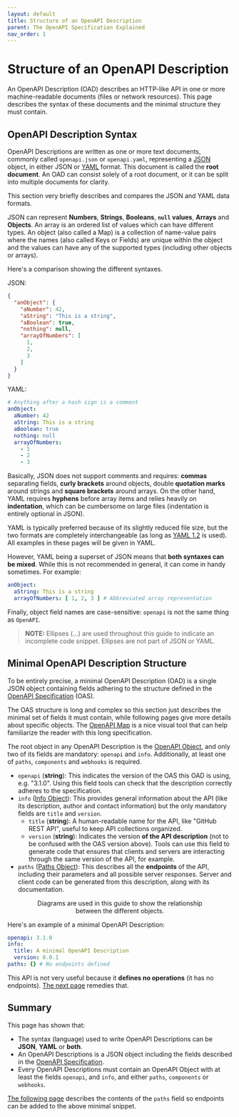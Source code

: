 ```yaml
---
layout: default
title: Structure of an OpenAPI Description
parent: The OpenAPI Specification Explained
nav_order: 1
---
```


# Structure of an OpenAPI Description

An OpenAPI Description (OAD) describes an HTTP-like API in one or more machine-readable documents (files or network resources). This page describes the syntax of these documents and the minimal structure they must contain.

## OpenAPI Description Syntax

OpenAPI Descriptions are written as one or more text documents, commonly called `openapi.json` or `openapi.yaml`, representing a [JSON](https://en.wikipedia.org/wiki/JSON) object, in either JSON or [YAML](https://en.wikipedia.org/wiki/YAML) format. This document is called the **root document**.  An OAD can consist solely of a root document, or it can be split into multiple documents for clarity.

This section very briefly describes and compares the JSON and YAML data formats.

JSON can represent **Numbers**, **Strings**, **Booleans**, **`null` values**, **Arrays** and **Objects**. An array is an ordered list of values which can have different types. An object (also called a Map) is a collection of name-value pairs where the names (also called Keys or Fields) are unique within the object and the values can have any of the supported types (including other objects or arrays).

Here's a comparison showing the different syntaxes.



JSON:

```json
{
  "anObject": {
    "aNumber": 42,
    "aString": "This is a string",
    "aBoolean": true,
    "nothing": null,
    "arrayOfNumbers": [
      1,
      2,
      3
    ]
  }
}
```
YAML:

```yaml
# Anything after a hash sign is a comment
anObject:
  aNumber: 42
  aString: This is a string
  aBoolean: true
  nothing: null
  arrayOfNumbers:
    - 1
    - 2
    - 3
```


Basically, JSON does not support comments and requires: **commas** separating fields, **curly brackets** around objects, double **quotation marks** around strings and **square brackets** around arrays. On the other hand, YAML requires **hyphens** before array items and relies heavily on **indentation**, which can be cumbersome on large files (indentation is entirely optional in JSON).

YAML is typically preferred because of its slightly reduced file size, but the two formats are completely interchangeable (as long as [YAML 1.2](https://en.wikipedia.org/wiki/YAML#Comparison_with_JSON) is used). All examples in these pages will be given in YAML.

However, YAML being a superset of JSON means that **both syntaxes can be mixed**. While this is not recommended in general, it can come in handy sometimes. For example:

```yaml
anObject:
  aString: This is a string
  arrayOfNumbers: [ 1, 2, 3 ] # Abbreviated array representation
```

Finally, object field names are case-sensitive: `openapi` is not the same thing as `OpenAPI`.

> **NOTE:**
> Ellipses (...) are used throughout this guide to indicate an incomplete code snippet. Ellipses are not part of JSON or YAML.

## Minimal OpenAPI Description Structure

To be entirely precise, a minimal OpenAPI Description (OAD) is a single JSON object containing fields adhering to the structure defined in the [OpenAPI Specification](https://spec.openapis.org/oas/v3.1.0) (OAS).

The OAS structure is long and complex so this section just describes the minimal set of fields it must contain, while following pages give more details about specific objects. The [OpenAPI Map](https://openapi-map.apihandyman.io/) is a nice visual tool that can help familiarize the reader with this long specification.

The root object in any OpenAPI Description is the [OpenAPI Object](https://spec.openapis.org/oas/v3.1.0#openapi-object), and only two of its fields are mandatory: `openapi` and `info`. Additionally, at least one of `paths`, `components` and `webhooks` is required.

* `openapi` (**string**): This indicates the version of the OAS this OAD is using, e.g. "3.1.0". Using this field tools can check that the description correctly adheres to the specification.
* `info` ([Info Object](https://spec.openapis.org/oas/v3.1.0#info-object)): This provides general information about the API (like its description, author and contact information) but the only mandatory fields are `title` and `version`.
  * `title` (**string**): A human-readable name for the API, like "GitHub REST API", useful to keep API collections organized.
  * `version` (**string**): Indicates the version **of the API description** (not to be confused with the OAS version above). Tools can use this field to generate code that ensures that clients and servers are interacting through the same version of the API, for example.
* `paths` ([Paths Object](https://spec.openapis.org/oas/v3.1.0#paths-object)): This describes all the **endpoints** of the API, including their parameters and all possible server responses. Server and client code can be generated from this description, along with its documentation.

<figure style="text-align:center">
  <object type="image/svg+xml" data="{{site.baseurl}}/img/openapi-object.svg"></object>
  <figcaption>Diagrams are used in this guide to show the relationship between the different objects.</figcaption>
</figure>

Here's an example of a minimal OpenAPI Description:

```yaml
openapi: 3.1.0
info:
  title: A minimal OpenAPI Description
  version: 0.0.1
paths: {} # No endpoints defined
```

This API is not very useful because it **defines no operations** (it has no endpoints). [The next page](paths) remedies that.

## Summary

This page has shown that:

* The syntax (language) used to write OpenAPI Descriptions can be **JSON**, **YAML** or **both**.
* An OpenAPI Descriptions is a JSON object including the fields described in the [OpenAPI Specification](https://spec.openapis.org/oas/v3.1.0).
* Every OpenAPI Descriptions must contain an OpenAPI Object with at least the fields `openapi`, and `info`,  and either `paths`, `components` or `webhooks`.

[The following page](paths) describes the contents of the `paths` field so endpoints can be added to the above minimal snippet.

